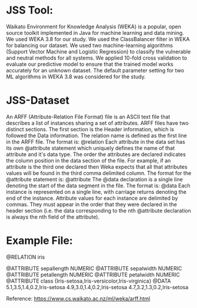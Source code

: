 # JSS Tool:
Waikato Environment for Knowledge Analysis (WEKA) is a popular, open source toolkit implemented in Java for machine learning and data mining. We used WEKA 3.8 for our study. We used the ClassBalancer filter in WEKA for balancing our dataset. We used two machine-learning algorithms (Support Vector Machine and Logistic Regression) to classify the vulnerable and neutral methods for all systems. We applied 10-fold cross validation to evaluate our predictive model to ensure that the trained model works accurately for an unknown dataset. The default parameter setting for two ML algorithms in WEKA 3.8 was considered for the study.

# JSS-Dataset
An ARFF (Attribute-Relation File Format) file is an ASCII text file that describes a list of instances sharing a set of attributes. 
ARFF files have two distinct sections. The first section is the Header information, which is followed the Data information.
The relation name is defined as the first line in the ARFF file. The format is: @relation <relation-name>
Each attribute in the data set has its own @attribute statement which uniquely defines the name of that attribute and it's data type. The order the attributes are declared indicates the column position in the data section of the file. For example, if an attribute is the third one declared then Weka expects that all that attributes values will be found in the third comma delimited column. The format for the @attribute statement is: @attribute <attribute-name> <datatype>
The @data declaration is a single line denoting the start of the data segment in the file. The format is: @data
Each instance is represented on a single line, with carriage returns denoting the end of the instance. Attribute values for each instance are delimited by commas. They must appear in the order that they were declared in the header section (i.e. the data corresponding to the nth @attribute declaration is always the nth field of the attribute).
  
# Example File:
@RELATION iris

@ATTRIBUTE sepallength  NUMERIC
@ATTRIBUTE sepalwidth   NUMERIC
@ATTRIBUTE petallength  NUMERIC
@ATTRIBUTE petalwidth   NUMERIC
@ATTRIBUTE class        {Iris-setosa,Iris-versicolor,Iris-virginica}
@DATA
5.1,3.5,1.4,0.2,Iris-setosa
4.9,3.0,1.4,0.2,Iris-setosa
4.7,3.2,1.3,0.2,Iris-setosa

Reference: https://www.cs.waikato.ac.nz/ml/weka/arff.html



